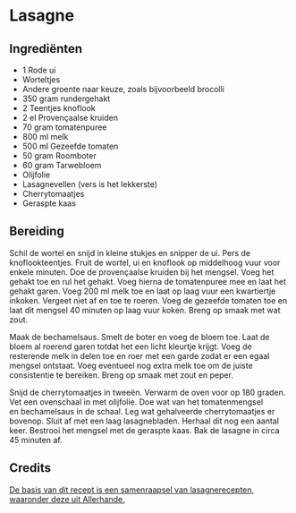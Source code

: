 # Lasagne
## Ingrediënten
- 1 Rode ui
- Worteltjes
- Andere groente naar keuze, zoals bijvoorbeeld brocolli
- 350 gram rundergehakt
- 2 Teentjes knoflook
- 2 el Provençaalse kruiden
- 70 gram tomatenpuree
- 800 ml melk
- 500 ml Gezeefde tomaten
- 50 gram Roomboter
- 60 gram Tarwebloem
- Olijfolie
- Lasagnevellen (vers is het lekkerste)
- Cherrytomaatjes
- Geraspte kaas

## Bereiding
Schil de wortel en snijd in kleine stukjes en snipper de ui. Pers de knoflookteentjes. Fruit de wortel, ui en knoflook op middelhoog vuur voor enkele minuten. Doe de provençaalse kruiden bij het mengsel. Voeg het gehakt toe en rul het gehakt. Voeg hierna de tomatenpuree mee en laat het gehakt garen. Voeg 200 ml melk toe en laat op laag vuur een kwartiertje inkoken. Vergeet niet af en toe te roeren. Voeg de gezeefde tomaten toe en laat dit mengsel 40 minuten op laag vuur koken. Breng op smaak met wat zout.

Maak de bechamelsaus. Smelt de boter en voeg de bloem toe. Laat de bloem al roerend garen totdat het een licht kleurtje krijgt. Voeg de resterende melk in delen toe en roer met een garde zodat er een egaal mengsel ontstaat. Voeg eventueel nog extra melk toe om de juiste consistentie te bereiken. Breng op smaak met zout en peper.

Snijd de cherrytomaatjes in tweeën. Verwarm de oven voor op 180 graden. Vet een ovenschaal in met olijfolie. Doe wat van het tomatenmengsel en bechamelsaus in de schaal. Leg wat gehalveerde cherrytomaatjes er bovenop. Sluit af met een laag lasagnebladen. Herhaal dit nog een aantal keer. Bestrooi het mengsel met de geraspte kaas. Bak de lasagne in circa 45 minuten af.

## Credits
[De basis van dit recept is een samenraapsel van lasagnerecepten, waaronder deze uit Allerhande.](https://www.ah.nl/allerhande/recept/R-R961534/lasagne)
